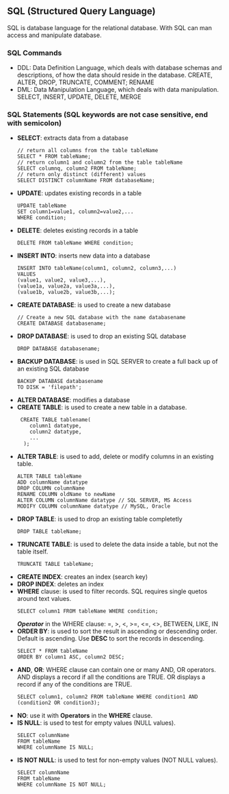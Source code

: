 ## SQL (Structured Query Language)
SQL is database language for the relational database. With SQL can man access and manipulate database.

### SQL Commands
- DDL: Data Definition Language, which deals with database schemas and descriptions, of how the data should reside in the database. CREATE, ALTER, DROP, TRUNCATE, COMMENT; RENAME
- DML: Data Manipulation Language, which deals with data manipulation. SELECT, INSERT, UPDATE, DELETE, MERGE
  
### SQL Statements (SQL keywords are not case sensitive, end with semicolon)
- **SELECT**: extracts data from a database
  ```
  // return all columns from the table tableName
  SELECT * FROM tableName;
  // return column1 and column2 from the table tableName
  SELECT columnq, column2 FROM tableName;
  // return only distinct (different) values
  SELECT DISTINCT columnName FROM databaseName;
  ```
- **UPDATE**: updates existing records in a table
  ```
  UPDATE tableName
  SET column1=value1, column2=value2,...
  WHERE condition;
  ```
- **DELETE**: deletes existing records in a table
  ```
  DELETE FROM tableName WHERE condition;
  ```
- **INSERT INTO**: inserts new data into a database
  ```
  INSERT INTO tableName(column1, column2, column3,...)
  VALUES
  (value1, value2, value3,...),
  (value1a, value2a, value3a,...),
  (value1b, value2b, value3b,...);
  ```
- **CREATE DATABASE**: is used to create a new database
  ```
  // Create a new SQL database with the name databasename
  CREATE DATABASE databasename;
  ```
- **DROP DATABASE**: is used to drop an existing SQL database
  ```
  DROP DATABASE databasename;
  ```
- **BACKUP DATABASE**: is used in SQL SERVER to create a full back up of an existing SQL database
  ```
  BACKUP DATABASE databasename
  TO DISK = 'filepath';
  ```
- **ALTER DATABASE**: modifies a database
- **CREATE TABLE**: is used to create a new table in a database.
  ```
   CREATE TABLE tablename(
      column1 datatype,
      column2 datatype,
      ...
    );
  ```
- **ALTER TABLE**: is used to add, delete or modify columns in an existing table.
  ```
  ALTER TABLE tableName
  ADD columnName datatype
  DROP COLUMN columnName
  RENAME COLUMN oldName to newName
  ALTER COLUMN columnName datatype // SQL SERVER, MS Access
  MODIFY COLUMN columnName datatype // MySQL, Oracle
  ```
- **DROP TABLE**: is used to drop an existing table completetly
  ```
  DROP TABLE tableName;
  ```
- **TRUNCATE TABLE**: is used to delete the data inside a table, but not the table itself.
  ```
  TRUNCATE TABLE tableName;
  ```
- **CREATE INDEX**: creates an index (search key)
- **DROP INDEX**: deletes an index
- **WHERE** clause: is used to filter records. SQL requires single quetos around text values.
  ```
  SELECT column1 FROM tableName WHERE condition;
  ```
  ***Operator*** in the WHERE clause: =, >, <, >=, <=, <>, BETWEEN, LIKE, IN
- **ORDER BY**: is used to sort the result in ascending or descending order. Default is ascending. Use **DESC** to sort the records in descending.
  ```
  SELECT * FROM tableName
  ORDER BY column1 ASC, column2 DESC;
  ```
- **AND**, **OR**: WHERE clause can contain one or many AND, OR operators.
  AND displays a record if all the conditions are TRUE.
  OR displays a record if any of the conditions are TRUE.
  ```
  SELECT column1, column2 FROM tableName WHERE condition1 AND (condition2 OR condition3);
  ```
- **NO**: use it with **Operators** in the **WHERE** clause.
- **IS NULL**: is used to test for empty values (NULL values).
  ```
  SELECT columnName
  FROM tableName
  WHERE columnName IS NULL;
  ```
- **IS NOT NULL**: is used to test for non-empty values (NOT NULL values).
  ```
  SELECT columnName
  FROM tableName
  WHERE columnName IS NOT NULL;
  ```

